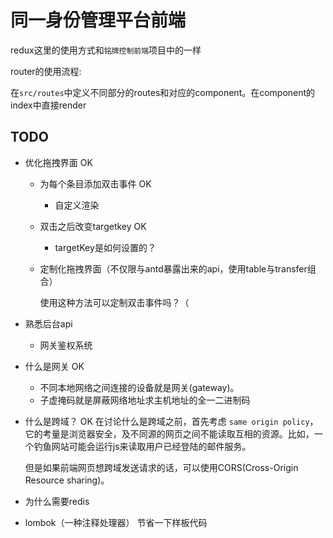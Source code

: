 # 同一身份管理平台前端

redux这里的使用方式和`铭牌控制前端`项目中的一样

router的使用流程:

在`src/routes`中定义不同部分的routes和对应的component。在component的index中直接render

## TODO

* 优化拖拽界面 OK
    * 为每个条目添加双击事件 OK
        * 自定义渲染
    * 双击之后改变targetkey OK
        * targetKey是如何设置的？ 
    * 定制化拖拽界面（不仅限与antd暴露出来的api，使用table与transfer组合）

        使用这种方法可以定制双击事件吗？（

* 熟悉后台api
    * 网关鉴权系统
* 什么是网关 OK
    * 不同本地网络之间连接的设备就是网关(gateway)。
    * 子虚掩码就是屏蔽网络地址求主机地址的全一二进制码
* 什么是跨域？ OK
    在讨论什么是跨域之前，首先考虑 `same origin policy`，它的考量是浏览器安全，及不同源的网页之间不能读取互相的资源。比如，一个钓鱼网站可能会运行js来读取用户已经登陆的邮件服务。

    但是如果前端网页想跨域发送请求的话，可以使用CORS(Cross-Origin Resource sharing)。
* 为什么需要redis


* lombok（一种注释处理器）
节省一下样板代码